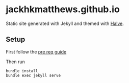 # jackhkmatthews.github.io

Static site generated with Jekyll and themed with [Halve](https://github.com/TaylanTatli/Halve).

## Setup

First follow the [pre req guide](https://jekyllrb.com/docs/installation/macos/)

Then run
```
bundle install
bundle exec jekyll serve
```
